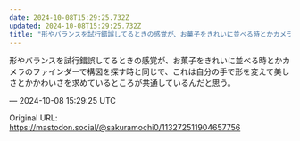 ```yaml
---
date: 2024-10-08T15:29:25.732Z
updated: 2024-10-08T15:29:25.732Z
title: "形やバランスを試行錯誤してるときの感覚が、お菓子をきれいに並べる時とかカメラのフ[...]"
---
```


<p>形やバランスを試行錯誤してるときの感覚が、お菓子をきれいに並べる時とかカメラのファインダーで構図を探す時と同じで、これは自分の手で形を変えて美しさとかかわいさを求めているところが共通しているんだと思う。</p>

&mdash; 2024-10-08 15:29:25 UTC

Original URL: https://mastodon.social/@sakuramochi0/113272511904657756

